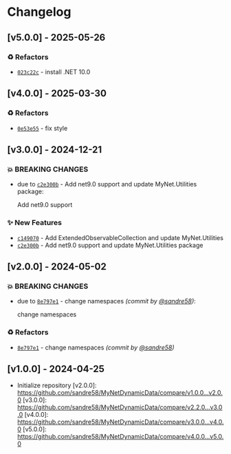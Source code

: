 # Changelog

## [v5.0.0] - 2025-05-26
### :recycle: Refactors
- [`023c22c`](https://github.com/sandre58/MyNetDynamicData/commit/023c22cbda7576e43767776a89ebdba0bec874f6) - install .NET 10.0


## [v4.0.0] - 2025-03-30
### :recycle: Refactors
- [`0e53e55`](https://github.com/sandre58/MyNetDynamicData/commit/0e53e55147209628c7386076344c824be3267a8e) - fix style


## [v3.0.0] - 2024-12-21
### :boom: BREAKING CHANGES
- due to [`c2e300b`](https://github.com/sandre58/MyNetDynamicData/commit/c2e300b591ab8295f140c46b15ef40621e2769be) - Add net9.0 support and update MyNet.Utilities package:

  Add net9.0 support


### :sparkles: New Features
- [`c149070`](https://github.com/sandre58/MyNetDynamicData/commit/c149070823342130c02de4ea3ae6195c649031d7) - Add ExtendedObservableCollection and update MyNet.Utilities
- [`c2e300b`](https://github.com/sandre58/MyNetDynamicData/commit/c2e300b591ab8295f140c46b15ef40621e2769be) - Add net9.0 support and update MyNet.Utilities package


## [v2.0.0] - 2024-05-02
### :boom: BREAKING CHANGES
- due to [`8e797e1`](https://github.com/sandre58/MyNetDynamicData/commit/8e797e15af82750b9fea58918cd0829aceb90fd1) - change namespaces *(commit by [@sandre58](https://github.com/sandre58))*:

  change namespaces


### :recycle: Refactors
- [`8e797e1`](https://github.com/sandre58/MyNetDynamicData/commit/8e797e15af82750b9fea58918cd0829aceb90fd1) - change namespaces *(commit by [@sandre58](https://github.com/sandre58))*


## [v1.0.0] - 2024-04-25
- Initialize repository
[v2.0.0]: https://github.com/sandre58/MyNetDynamicData/compare/v1.0.0...v2.0.0
[v3.0.0]: https://github.com/sandre58/MyNetDynamicData/compare/v2.2.0...v3.0.0
[v4.0.0]: https://github.com/sandre58/MyNetDynamicData/compare/v3.0.0...v4.0.0
[v5.0.0]: https://github.com/sandre58/MyNetDynamicData/compare/v4.0.0...v5.0.0